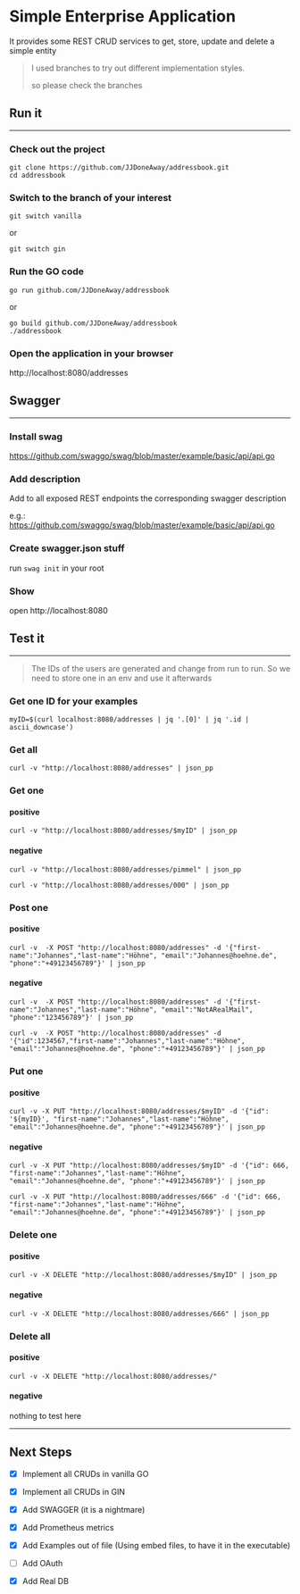 # Simple Enterprise Application 

It provides some REST CRUD services to get, store, update and delete a simple entity

> 
> I used branches to try out different implementation styles. 
>
> so please check the branches
>


## Run it
---------
### Check out the project 
```
git clone https://github.com/JJDoneAway/addressbook.git
cd addressbook
```

### Switch to the branch of your interest
```
git switch vanilla
```

or

```
git switch gin
```

### Run the GO code
```
go run github.com/JJDoneAway/addressbook
```

or

```
go build github.com/JJDoneAway/addressbook
./addressbook
```

### Open the application in your browser

http://localhost:8080/addresses

## Swagger
----------
### Install swag
https://github.com/swaggo/swag/blob/master/example/basic/api/api.go

### Add description
Add to all exposed REST endpoints the corresponding swagger description

e.g.: https://github.com/swaggo/swag/blob/master/example/basic/api/api.go

### Create swagger.json stuff
run `swag init` in your root 

### Show
open http://localhost:8080


## Test it
----------

> The IDs of the users are generated and change from run to run. So we need to store one in an env and use it afterwards

### Get one ID for your examples
```
myID=$(curl localhost:8080/addresses | jq '.[0]' | jq '.id | ascii_downcase') 
```


### Get all
```
curl -v "http://localhost:8080/addresses" | json_pp
```

### Get one
#### positive
```
curl -v "http://localhost:8080/addresses/$myID" | json_pp
```
#### negative
```
curl -v "http://localhost:8080/addresses/pimmel" | json_pp
```
```
curl -v "http://localhost:8080/addresses/000" | json_pp
```

### Post one
#### positive
```
curl -v  -X POST "http://localhost:8080/addresses" -d '{"first-name":"Johannes","last-name":"Höhne", "email":"Johannes@hoehne.de", "phone":"+49123456789"}' | json_pp
```
#### negative
```
curl -v  -X POST "http://localhost:8080/addresses" -d '{"first-name":"Johannes","last-name":"Höhne", "email":"NotARealMail", "phone":"123456789"}' | json_pp
```
```
curl -v  -X POST "http://localhost:8080/addresses" -d '{"id":1234567,"first-name":"Johannes","last-name":"Höhne", "email":"Johannes@hoehne.de", "phone":"+49123456789"}' | json_pp
```

### Put one
#### positive
```
curl -v -X PUT "http://localhost:8080/addresses/$myID" -d '{"id": '${myID}', "first-name":"Johannes","last-name":"Höhne", "email":"Johannes@hoehne.de", "phone":"+49123456789"}' | json_pp
```
#### negative
```
curl -v -X PUT "http://localhost:8080/addresses/$myID" -d '{"id": 666, "first-name":"Johannes","last-name":"Höhne", "email":"Johannes@hoehne.de", "phone":"+49123456789"}' | json_pp
```
```
curl -v -X PUT "http://localhost:8080/addresses/666" -d '{"id": 666, "first-name":"Johannes","last-name":"Höhne", "email":"Johannes@hoehne.de", "phone":"+49123456789"}' | json_pp
```

### Delete one
#### positive
```
curl -v -X DELETE "http://localhost:8080/addresses/$myID" | json_pp
```
#### negative
```
curl -v -X DELETE "http://localhost:8080/addresses/666" | json_pp
```

### Delete all
#### positive
```
curl -v -X DELETE "http://localhost:8080/addresses/"
```
#### negative
nothing to test here




---
## Next Steps

- [x] Implement all CRUDs in vanilla GO
- [x] Implement all CRUDs in GIN
- [x] Add SWAGGER (it is a nightmare)
- [x] Add Prometheus metrics
- [x] Add Examples out of file (Using embed files, to have it in the executable)
- [ ] Add OAuth
- [x] Add Real DB

